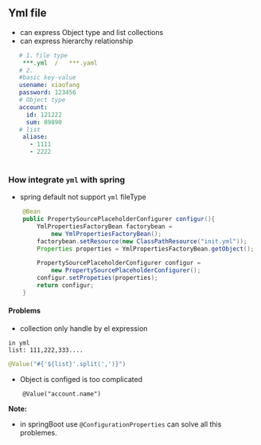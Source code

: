 ## Yml file

+ can express Object type and list collections
+ can express hierarchy relationship

```yml
   # 1、file type
    ***.yml  /   ***.yaml
   # 2、
   #basic key-value
   usename: xiaofang
   password: 123456
   # Object type
   account:
     id: 121222
     sum: 89890
   # list
    aliase:
      - 1111
      - 2222
    

```
### How integrate `yml` with spring
+ spring  default not support `yml` fileType 

```java
    @Bean
    public PropertySourcePlaceholderConfigurer configur(){
        YmlPropertiesFactoryBean factorybean = 
            new YmlPropertiesFactoryBean();
        factorybean.setResource(new ClassPathResource("init.yml"));
        Properties properties = YmlPropertiesFactoryBean.getObject();

        PropertySourcePlaceholderConfigurer configur = 
            new PropertySourcePlaceholderConfigurer();
        configur.setPropeties(properties);
        return configur;
    }

```
#### Problems

+ collection only handle by el expression
```
in yml
list: 111,222,333....
```

```java
@Value("#{'${list}'.split(',')}")

```
+ Object is configed is too complicated
```
    @Value("account.name")

```
**Note:** 

+ in springBoot use `@ConfigurationProperties` can solve all this problemes.


